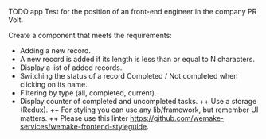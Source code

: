 TODO app
Test for the position of an front-end engineer in the company PR Volt.

Create a component that meets the requirements:

- Adding a new record.
- A new record is added if its length is less than or equal to N characters.
- Display a list of added records.
- Switching the status of a record Completed / Not completed when clicking on its name.
- Filtering by type (all, completed, current).
- Display counter of completed and uncompleted tasks.
  ++ Use a storage (Redux).
  ++ For styling you can use any lib/framework, but remember UI matters.
  ++ Please use this linter https://github.com/wemake-services/wemake-frontend-styleguide.
